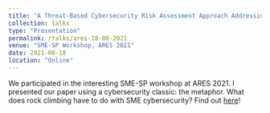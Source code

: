 ```yaml
---
title: "A Threat-Based Cybersecurity Risk Assessment Approach Addressing SME Needs"
collection: talks
type: "Presentation"
permalink: /talks/ares-18-08-2021
venue: "SME-SP Workshop, ARES 2021"
date: 2021-08-18
location: "Online"
---
```


We participated in the interesting SME-SP workshop at ARES 2021. I presented our paper using a cybersecurity classic: the metaphor. What does rock climbing have to do with SME cybersecurity? Find out [here](https://www.youtube.com/watch?v=HR7lDwNJ_xU)!
